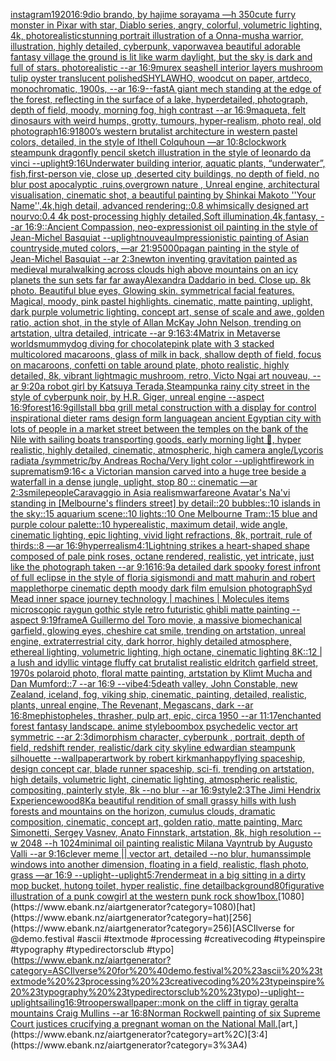 [instagram](https://www.ebank.nz/aiartgenerator?category=instagram)[1920](https://www.ebank.nz/aiartgenerator?category=1920)[16:9](https://www.ebank.nz/aiartgenerator?category=16%3A9)[dio brando, by hajime sorayama —h 350](https://www.ebank.nz/aiartgenerator?category=dio%20brando%2C%20by%20hajime%20sorayama%20%E2%80%94h%20350)[cute furry monster in Pixar with star, Diablo series, angry, colorful, volumetric lighting, 4k, photorealistic](https://www.ebank.nz/aiartgenerator?category=cute%20furry%20monster%20in%20Pixar%20with%20star%2C%20Diablo%20series%2C%20angry%2C%20colorful%2C%20volumetric%20lighting%2C%204k%2C%20photorealistic)[stunning portrait illustration of a Onna-musha warrior, illustration, highly detailed, cyberpunk, vaporwave](https://www.ebank.nz/aiartgenerator?category=stunning%20portrait%20illustration%20of%20a%20Onna-musha%20warrior%2C%20illustration%2C%20highly%20detailed%2C%20cyberpunk%2C%20vaporwave)[a beautiful adorable fantasy village the ground is lit like warm daylight, but the sky is dark and full of stars. photorealistic --ar 16:9](https://www.ebank.nz/aiartgenerator?category=a%20beautiful%20adorable%20fantasy%20village%20the%20ground%20is%20lit%20like%20warm%20daylight%2C%20but%20the%20sky%20is%20dark%20and%20full%20of%20stars.%20photorealistic%20--ar%2016%3A9)[murex seashell interior layers mushroom tulip oyster translucent polished](https://www.ebank.nz/aiartgenerator?category=murex%20seashell%20interior%20layers%20mushroom%20tulip%20oyster%20translucent%20polished)[SHYLAWHO, woodcut on paper, artdeco, monochromatic, 1900s, --ar 16:9](https://www.ebank.nz/aiartgenerator?category=SHYLAWHO%2C%20woodcut%20on%20paper%2C%20artdeco%2C%20monochromatic%2C%201900s%2C%20--ar%2016%3A9)[--fast](https://www.ebank.nz/aiartgenerator?category=--fast)[A giant mech standing at the edge of the forest, reflecting in the surface of a lake, hyperdetailed, photograph, depth of field, moody, morning fog, high contrast --ar 16:9](https://www.ebank.nz/aiartgenerator?category=A%20giant%20mech%20standing%20at%20the%20edge%20of%20the%20forest%2C%20reflecting%20in%20the%20surface%20of%20a%20lake%2C%20hyperdetailed%2C%20photograph%2C%20depth%20of%20field%2C%20moody%2C%20morning%20fog%2C%20high%20contrast%20--ar%2016%3A9)[maqueta, felt dinosaurs with weird humps, grotty, tumours, hyper-realism, photo real, old photograph](https://www.ebank.nz/aiartgenerator?category=maqueta%2C%20felt%20dinosaurs%20with%20weird%20humps%2C%20grotty%2C%20tumours%2C%20hyper-realism%2C%20photo%20real%2C%20old%20photograph)[16:9](https://www.ebank.nz/aiartgenerator?category=16%3A9)[1800’s western brutalist architecture in western pastel colors, detailed, in the style of Ithell Colquhoun —ar 10:8](https://www.ebank.nz/aiartgenerator?category=1800%E2%80%99s%20western%20brutalist%20architecture%20in%20western%20pastel%20colors%2C%20detailed%2C%20in%20the%20style%20of%20Ithell%20Colquhoun%20%E2%80%94ar%2010%3A8)[clockwork steampunk dragonfly pencil sketch illustration in the style of leonardo da vinci --uplight](https://www.ebank.nz/aiartgenerator?category=clockwork%20steampunk%20dragonfly%20pencil%20sketch%20illustration%20in%20the%20style%20of%20leonardo%20da%20vinci%20--uplight)[9:16](https://www.ebank.nz/aiartgenerator?category=9%3A16)[Underwater building interior, aquatic plants, “underwater”, fish,first-person vie, close up ,deserted city buildings, no depth of field, no blur post apocalyptic ,ruins,overgrown nature , Unreal engine, architectural visualisation, cinematic shot, a beautiful painting by Shinkai Makoto ''Your Name'',4k,high detail, advanced rendering::0.8 whimsically designed art nourvo:0.4 4k post-processing highly detailed,Soft illumination,4k,fantasy, --ar 16:9](https://www.ebank.nz/aiartgenerator?category=Underwater%20building%20interior%2C%20aquatic%20plants%2C%20%E2%80%9Cunderwater%E2%80%9D%2C%20fish%2Cfirst-person%20vie%2C%20close%20up%20%2Cdeserted%20city%20buildings%2C%20no%20depth%20of%20field%2C%20no%20blur%20post%20apocalyptic%20%2Cruins%2Covergrown%20nature%20%2C%20Unreal%20engine%2C%20architectural%20visualisation%2C%20cinematic%20shot%2C%20a%20beautiful%20painting%20by%20Shinkai%20Makoto%20%27%27Your%20Name%27%27%2C4k%2Chigh%20detail%2C%20advanced%20rendering%3A%3A0.8%20whimsically%20designed%20art%20nourvo%3A0.4%204k%20post-processing%20highly%20detailed%2CSoft%20illumination%2C4k%2Cfantasy%2C%20--ar%2016%3A9)[::](https://www.ebank.nz/aiartgenerator?category=%3A%3A)[Ancient Compassion, neo-expressionist oil painting in the style of Jean-Michel Basquiat --uplight](https://www.ebank.nz/aiartgenerator?category=Ancient%20Compassion%2C%20neo-expressionist%20oil%20painting%20in%20the%20style%20of%20Jean-Michel%20Basquiat%20--uplight)[nouveau](https://www.ebank.nz/aiartgenerator?category=nouveau)[Impressionistic painting of Asian countryside,muted colors, —ar 21:9](https://www.ebank.nz/aiartgenerator?category=Impressionistic%20painting%20of%20Asian%20countryside%2Cmuted%20colors%2C%20%E2%80%94ar%2021%3A9)[5000](https://www.ebank.nz/aiartgenerator?category=5000)[pagan painting in the style of Jean-Michel Basquiat --ar 2:3](https://www.ebank.nz/aiartgenerator?category=pagan%20painting%20in%20the%20style%20of%20Jean-Michel%20Basquiat%20--ar%202%3A3)[newton inventing gravitation painted as medieval mural](https://www.ebank.nz/aiartgenerator?category=newton%20inventing%20gravitation%20painted%20as%20medieval%20mural)[walking across clouds high above mountains on an icy planets the sun sets far far away](https://www.ebank.nz/aiartgenerator?category=walking%20across%20clouds%20high%20above%20mountains%20on%20an%20icy%20planets%20the%20sun%20sets%20far%20far%20away)[Alexandra Daddario in bed. Close up. 8k photo. Beautiful blue eyes, Glowing skin. symmetrical facial features. Magical, moody, pink pastel highlights. cinematic, matte painting, uplight, dark purple volumetric lighting. concept art, sense of scale and awe, golden ratio, action shot, in the style of Allan McKay John Nelson, trending on artstation, ultra detailed, intricate --ar 9:16](https://www.ebank.nz/aiartgenerator?category=Alexandra%20Daddario%20in%20bed.%20Close%20up.%208k%20photo.%20Beautiful%20blue%20eyes%2C%20Glowing%20skin.%20symmetrical%20facial%20features.%20Magical%2C%20moody%2C%20pink%20pastel%20highlights.%20cinematic%2C%20matte%20painting%2C%20uplight%2C%20dark%20purple%20volumetric%20lighting.%20concept%20art%2C%20sense%20of%20scale%20and%20awe%2C%20golden%20ratio%2C%20action%20shot%2C%20in%20the%20style%20of%20Allan%20McKay%20John%20Nelson%2C%20trending%20on%20artstation%2C%20ultra%20detailed%2C%20intricate%20--ar%209%3A16)[3:4](https://www.ebank.nz/aiartgenerator?category=3%3A4)[Matrix in Metaverse worlds](https://www.ebank.nz/aiartgenerator?category=Matrix%20in%20Metaverse%20worlds)[mummy](https://www.ebank.nz/aiartgenerator?category=mummy)[dog diving for chocolate](https://www.ebank.nz/aiartgenerator?category=dog%20diving%20for%20chocolate)[pink plate with 3 stacked multicolored macaroons, glass of milk in back, shallow depth of field, focus on macaroons, confetti on table around plate, photo realistic, highly detailed, 8k, vibrant light](https://www.ebank.nz/aiartgenerator?category=pink%20plate%20with%203%20stacked%20multicolored%20macaroons%2C%20glass%20of%20milk%20in%20back%2C%20shallow%20depth%20of%20field%2C%20focus%20on%20macaroons%2C%20confetti%20on%20table%20around%20plate%2C%20photo%20realistic%2C%20highly%20detailed%2C%208k%2C%20vibrant%20light)[magic mushroom, retro, Victo Ngai art nouveau, --ar 9:20](https://www.ebank.nz/aiartgenerator?category=magic%20mushroom%2C%20retro%2C%20Victo%20Ngai%20art%20nouveau%2C%20--ar%209%3A20)[a robot girl by Katsuya Terada,Steampunk](https://www.ebank.nz/aiartgenerator?category=a%20robot%20girl%20by%20Katsuya%20Terada%2CSteampunk)[a rainy city street in the style of cyberpunk noir, by H.R. Giger, unreal engine --aspect 16:9](https://www.ebank.nz/aiartgenerator?category=a%20rainy%20city%20street%20in%20the%20style%20of%20cyberpunk%20noir%2C%20by%20H.R.%20Giger%2C%20unreal%20engine%20--aspect%2016%3A9)[forest](https://www.ebank.nz/aiartgenerator?category=forest)[16:9](https://www.ebank.nz/aiartgenerator?category=16%3A9)[gills](https://www.ebank.nz/aiartgenerator?category=gills)[tall bbq grill metal construction with a display for control inspirational dieter rams design form language](https://www.ebank.nz/aiartgenerator?category=tall%20bbq%20grill%20metal%20construction%20with%20a%20display%20for%20control%20inspirational%20dieter%20rams%20design%20form%20language)[an ancient Egyptian city with lots of people in a market street between the temples on the bank of the Nile with sailing boats transporting goods, early morning light 🌅, hyper realistic, highly detailed, cinematic, atmospheric, high camera angle](https://www.ebank.nz/aiartgenerator?category=an%20ancient%20Egyptian%20city%20with%20lots%20of%20people%20in%20a%20market%20street%20between%20the%20temples%20on%20the%20bank%20of%20the%20Nile%20with%20sailing%20boats%20transporting%20goods%2C%20early%20morning%20light%20%F0%9F%8C%85%2C%20hyper%20realistic%2C%20highly%20detailed%2C%20cinematic%2C%20atmospheric%2C%20high%20camera%20angle)[/Lycoris radiata /symmetric/by Andreas Rocha/Very light color --uplight](https://www.ebank.nz/aiartgenerator?category=/Lycoris%20radiata%20/symmetric/by%20Andreas%20Rocha/Very%20light%20color%20--uplight)[firework in suprematism](https://www.ebank.nz/aiartgenerator?category=firework%20in%20suprematism)[9:16](https://www.ebank.nz/aiartgenerator?category=9%3A16)[< a Victorian mansion carved into a huge tree beside a waterfall in a dense jungle, uplight, stop 80 :: cinematic —ar 2:3](https://www.ebank.nz/aiartgenerator?category=%3C%20a%20Victorian%20mansion%20carved%20into%20a%20huge%20tree%20beside%20a%20waterfall%20in%20a%20dense%20jungle%2C%20uplight%2C%20stop%2080%20%3A%3A%20cinematic%20%E2%80%94ar%202%3A3)[smile](https://www.ebank.nz/aiartgenerator?category=smile)[people](https://www.ebank.nz/aiartgenerator?category=people)[Caravaggio in Asia realism](https://www.ebank.nz/aiartgenerator?category=Caravaggio%20in%20Asia%20realism)[warfare](https://www.ebank.nz/aiartgenerator?category=warfare)[one Avatar's Na'vi standing in [Melbourne's flinders street] by detail::20 bubbles::10 islands in the sky::15 aquarium scene::10 lights::10 One Melbourne Tram::15 blue and purple colour palette::10 hyperealistic, maximum detail, wide angle, cinematic lighting, epic lighting, vivid light refractions, 8k, portrait, rule of thirds::8 —ar 16:9](https://www.ebank.nz/aiartgenerator?category=one%20Avatar%27s%20Na%27vi%20standing%20in%20%5BMelbourne%27s%20flinders%20street%5D%20by%20detail%3A%3A20%20bubbles%3A%3A10%20islands%20in%20the%20sky%3A%3A15%20aquarium%20scene%3A%3A10%20lights%3A%3A10%20One%20Melbourne%20Tram%3A%3A15%20blue%20and%20purple%20colour%20palette%3A%3A10%20hyperealistic%2C%20maximum%20detail%2C%20wide%20angle%2C%20cinematic%20lighting%2C%20epic%20lighting%2C%20vivid%20light%20refractions%2C%208k%2C%20portrait%2C%20rule%20of%20thirds%3A%3A8%20%E2%80%94ar%2016%3A9)[hyperrealism](https://www.ebank.nz/aiartgenerator?category=hyperrealism)[4:1](https://www.ebank.nz/aiartgenerator?category=4%3A1)[Lightning strikes a heart-shaped shape composed of pale pink roses, octane rendered, realistic, yet intricate, just like the photograph taken --ar 9:16](https://www.ebank.nz/aiartgenerator?category=Lightning%20strikes%20a%20heart-shaped%20shape%20composed%20of%20pale%20pink%20roses%2C%20octane%20rendered%2C%20realistic%2C%20yet%20intricate%2C%20just%20like%20the%20photograph%20taken%20--ar%209%3A16)[16:9](https://www.ebank.nz/aiartgenerator?category=16%3A9)[a detailed dark spooky forest infront of full eclipse in the style of floria sigismondi and matt mahurin and robert mapplethorpe cinematic depth moody dark film emulsion photograph](https://www.ebank.nz/aiartgenerator?category=a%20detailed%20dark%20spooky%20forest%20infront%20of%20full%20eclipse%20in%20the%20style%20of%20floria%20sigismondi%20and%20matt%20mahurin%20and%20robert%20mapplethorpe%20cinematic%20depth%20moody%20dark%20film%20emulsion%20photograph)[Syd Mead   inner space journey  technology | machines | Molecules items microscopic raygun gothic style retro futuristic  ghibli matte painting --aspect 9:19](https://www.ebank.nz/aiartgenerator?category=Syd%20Mead%20%20%20inner%20space%20journey%20%20technology%20%7C%20machines%20%7C%20Molecules%20items%20microscopic%20raygun%20gothic%20style%20retro%20futuristic%20%20ghibli%20matte%20painting%20--aspect%209%3A19)[frame](https://www.ebank.nz/aiartgenerator?category=frame)[A Guillermo del Toro movie, a massive biomechanical garfield, glowing eyes, cheshire cat smile, trending on artstation, unreal engine, extraterrestrial city, dark horror, highly detailed atmosphere, ethereal lighting, volumetric lighting, high octane, cinematic lighting 8K::12 |  a lush and idyllic vintage fluffy cat brutalist realistic eldritch garfield street, 1970s polaroid photo, floral matte painting, artstation by Klimt Mucha and Dan Mumford::7 --ar 16:9 --vibe](https://www.ebank.nz/aiartgenerator?category=A%20Guillermo%20del%20Toro%20movie%2C%20a%20massive%20biomechanical%20garfield%2C%20glowing%20eyes%2C%20cheshire%20cat%20smile%2C%20trending%20on%20artstation%2C%20unreal%20engine%2C%20extraterrestrial%20city%2C%20dark%20horror%2C%20highly%20detailed%20atmosphere%2C%20ethereal%20lighting%2C%20volumetric%20lighting%2C%20high%20octane%2C%20cinematic%20lighting%208K%3A%3A12%20%7C%20%20a%20lush%20and%20idyllic%20vintage%20fluffy%20cat%20brutalist%20realistic%20eldritch%20garfield%20street%2C%201970s%20polaroid%20photo%2C%20floral%20matte%20painting%2C%20artstation%20by%20Klimt%20Mucha%20and%20Dan%20Mumford%3A%3A7%20--ar%2016%3A9%20--vibe)[4:5](https://www.ebank.nz/aiartgenerator?category=4%3A5)[](https://www.ebank.nz/aiartgenerator?category=)[death valley, John Constable, new Zealand, iceland, fog, viking ship, cinematic, painting, detailed, realistic, plants, unreal engine, The Revenant, Megascans, dark --ar 16:8](https://www.ebank.nz/aiartgenerator?category=death%20valley%2C%20John%20Constable%2C%20new%20Zealand%2C%20iceland%2C%20fog%2C%20viking%20ship%2C%20cinematic%2C%20painting%2C%20detailed%2C%20realistic%2C%20plants%2C%20unreal%20engine%2C%20The%20Revenant%2C%20Megascans%2C%20dark%20--ar%2016%3A8)[mephistopheles, thrasher, pulp art, epic, circa 1950 --ar 11:17](https://www.ebank.nz/aiartgenerator?category=mephistopheles%2C%20thrasher%2C%20pulp%20art%2C%20epic%2C%20circa%201950%20--ar%2011%3A17)[](https://www.ebank.nz/aiartgenerator?category=)[enchanted forest fantasy landscape. anime style](https://www.ebank.nz/aiartgenerator?category=enchanted%20forest%20fantasy%20landscape.%20anime%20style)[boombox psychedelic vector art symmetric --ar 2:3](https://www.ebank.nz/aiartgenerator?category=boombox%20psychedelic%20vector%20art%20symmetric%20--ar%202%3A3)[dimorphism character, cyberpunk , portrait, depth of field, redshift render, realistic](https://www.ebank.nz/aiartgenerator?category=dimorphism%20character%2C%20cyberpunk%20%2C%20portrait%2C%20depth%20of%20field%2C%20redshift%20render%2C%20realistic)[/dark city skyline edwardian steampunk silhouette --wallpaper](https://www.ebank.nz/aiartgenerator?category=/dark%20city%20skyline%20edwardian%20steampunk%20silhouette%20--wallpaper)[artwork by robert kirkman](https://www.ebank.nz/aiartgenerator?category=artwork%20by%20robert%20kirkman)[happy](https://www.ebank.nz/aiartgenerator?category=happy)[flying spaceship, design concept car, blade runner spaceship, sci-fi, trending on artstation, high details, volumetric light, cinematic lighting, atmospheric realistic, compositing, painterly style, 8k --no blur --ar 16:9](https://www.ebank.nz/aiartgenerator?category=flying%20spaceship%2C%20design%20concept%20car%2C%20blade%20runner%20spaceship%2C%20sci-fi%2C%20trending%20on%20artstation%2C%20high%20details%2C%20volumetric%20light%2C%20cinematic%20lighting%2C%20atmospheric%20realistic%2C%20compositing%2C%20painterly%20style%2C%208k%20--no%20blur%20--ar%2016%3A9)[style](https://www.ebank.nz/aiartgenerator?category=style)[2:3](https://www.ebank.nz/aiartgenerator?category=2%3A3)[The Jimi Hendrix Experience](https://www.ebank.nz/aiartgenerator?category=The%20Jimi%20Hendrix%20Experience)[wood](https://www.ebank.nz/aiartgenerator?category=wood)[8K](https://www.ebank.nz/aiartgenerator?category=8K)[a beautiful rendition of small grassy hills with lush forests and mountains on the horizon, cumulus clouds, dramatic composition, cinematic, concept art, golden ratio, matte painting, Marc Simonetti, Sergey Vasnev, Anato Finnstark, artstation, 8k, high resolution  --w 2048 --h 1024](https://www.ebank.nz/aiartgenerator?category=a%20beautiful%20rendition%20of%20small%20grassy%20hills%20with%20lush%20forests%20and%20mountains%20on%20the%20horizon%2C%20cumulus%20clouds%2C%20dramatic%20composition%2C%20cinematic%2C%20concept%20art%2C%20golden%20ratio%2C%20matte%20painting%2C%20Marc%20Simonetti%2C%20Sergey%20Vasnev%2C%20Anato%20Finnstark%2C%20artstation%2C%208k%2C%20high%20resolution%20%20--w%202048%20--h%201024)[minimal oil painting realistic Milana Vayntrub by Augusto Valli --ar 9:16](https://www.ebank.nz/aiartgenerator?category=minimal%20oil%20painting%20realistic%20Milana%20Vayntrub%20by%20Augusto%20Valli%20--ar%209%3A16)[clever meme || vector art, detailed --no blur, humans](https://www.ebank.nz/aiartgenerator?category=clever%20meme%20%7C%7C%20vector%20art%2C%20detailed%20--no%20blur%2C%20humans)[simple windows into another dimension, floating in a field, realistic, flash photo, grass —ar 16:9 --uplight](https://www.ebank.nz/aiartgenerator?category=simple%20windows%20into%20another%20dimension%2C%20floating%20in%20a%20field%2C%20realistic%2C%20flash%20photo%2C%20grass%20%E2%80%94ar%2016%3A9%20--uplight)[--uplight](https://www.ebank.nz/aiartgenerator?category=--uplight)[5:7](https://www.ebank.nz/aiartgenerator?category=5%3A7)[render](https://www.ebank.nz/aiartgenerator?category=render)[meat in a big sitting in a dirty mop bucket, hutong toilet, hyper realistic, fine detail](https://www.ebank.nz/aiartgenerator?category=meat%20in%20a%20big%20sitting%20in%20a%20dirty%20mop%20bucket%2C%20hutong%20toilet%2C%20hyper%20realistic%2C%20fine%20detail)[background](https://www.ebank.nz/aiartgenerator?category=background)[80](https://www.ebank.nz/aiartgenerator?category=80)[figurative illustration of a punk cowgirl at the western punk rock show](https://www.ebank.nz/aiartgenerator?category=figurative%20illustration%20of%20a%20punk%20cowgirl%20at%20the%20western%20punk%20rock%20show)[1](https://www.ebank.nz/aiartgenerator?category=1)[box.](https://www.ebank.nz/aiartgenerator?category=box.)[1080](https://www.ebank.nz/aiartgenerator?category=1080)[hat](https://www.ebank.nz/aiartgenerator?category=hat)[256](https://www.ebank.nz/aiartgenerator?category=256)[ASCIlverse for @demo.festival #ascii #textmode #processing #creativecoding #typeinspire #typography #typedirectorsclub #typo](https://www.ebank.nz/aiartgenerator?category=ASCIlverse%20for%20%40demo.festival%20%23ascii%20%23textmode%20%23processing%20%23creativecoding%20%23typeinspire%20%23typography%20%23typedirectorsclub%20%23typo)[--uplight](https://www.ebank.nz/aiartgenerator?category=--uplight)[--uplight](https://www.ebank.nz/aiartgenerator?category=--uplight)[sailing](https://www.ebank.nz/aiartgenerator?category=sailing)[16:9](https://www.ebank.nz/aiartgenerator?category=16%3A9)[troopers](https://www.ebank.nz/aiartgenerator?category=troopers)[wallpaper::](https://www.ebank.nz/aiartgenerator?category=wallpaper%3A%3A)[monk on the cliff in tigray geralta mountains Craig Mullins --ar 16:8](https://www.ebank.nz/aiartgenerator?category=monk%20on%20the%20cliff%20in%20tigray%20geralta%20mountains%20Craig%20Mullins%20--ar%2016%3A8)[Norman Rockwell painting of six Supreme Court justices crucifying a pregnant woman on the National Mall.](https://www.ebank.nz/aiartgenerator?category=Norman%20Rockwell%20painting%20of%20six%20Supreme%20Court%20justices%20crucifying%20a%20pregnant%20woman%20on%20the%20National%20Mall.)[art,](https://www.ebank.nz/aiartgenerator?category=art%2C)[3:4](https://www.ebank.nz/aiartgenerator?category=3%3A4)